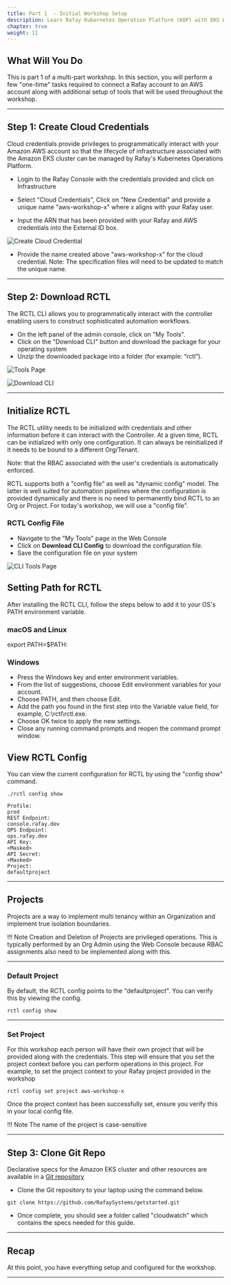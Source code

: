 ```yaml
---
title: Part 1  - Initial Workshop Setup  
description: Learn Rafay Kubernetes Operation Platform (KOP) with EKS Workshop. Rafay is a SaaS-first Kubernetes Operations Platform with enterprise-class scalability.
chapter: true
weight: 11
---
```



## What Will You Do

This is part 1 of a multi-part workshop. In this section, you will perform a few "one-time" tasks required to connect a Rafay account to an AWS account along with additional setup of tools that will be used throughout the workshop. 

---

## Step 1: Create Cloud Credentials 

Cloud credentials provide privileges to programmatically interact with your Amazon AWS account so that the lifecycle of infrastructure associated with the Amazon EKS cluster can be managed by Rafay's Kubernetes Operations Platform. 

- Login to the Rafay Console with the credentials provided and click on Infrastructure

- Select "Cloud Credentials", Click on "New Credential" and provide a unique name "aws-workshop-x" where x aligns with your Rafay user.

- Input the ARN that has been provided with your Rafay and AWS credentials into the External ID box.

![Create Cloud Credential](img/part1/cloud_credential_create.png)

- Provide the name created above "aws-workshop-x" for the cloud credential.  Note: The specification files will need to be updated to match the unique name.
---

## Step 2: Download RCTL

The RCTL CLI allows you to programmatically interact with the controller enabling users to construct sophisticated automation workflows. 

- On the left panel of the admin console, click on "My Tools".
- Click on the "Download CLI" button and download the package for your operating system
- Unzip the downloaded package into a folder (for example: “rctl”).

![Tools Page](img/part1/cli_tools_page.png)

![Download CLI](img/part1/cli_download_page.png)

---

## Initialize RCTL
  
The RCTL utility needs to be initialized with credentials and other information before it can interact with the Controller. At a given time, RCTL can be initialized with only one configuration. It can always be reinitialized if it needs to be bound to a different Org/Tenant.

Note: that the RBAC associated with the user's credentials is automatically enforced.

RCTL supports both a "config file" as well as "dynamic config" model. The latter is well suited for automation pipelines where the configuration is provided dynamically and there is no need to permanently bind RCTL to an Org or Project. For today's workshop, we will use a "config file".

### RCTL Config File
- Navigate to the "My Tools" page in the Web Console
- Click on __Download CLI Config__ to download the configuration file.
- Save the configuration file on your system

![CLI Tools Page](img/part1/cli_tools_page.png)

## Setting Path for RCTL 

After installing the RCTL CLI, follow the steps below to add it to your OS's PATH environment variable. 

### macOS and Linux 

export PATH=$PATH:<folder where you unzipped RCTL> 

### Windows

- Press the Windows key and enter environment variables.
- From the list of suggestions, choose Edit environment variables for your account.
- Choose PATH, and then choose Edit.
- Add the path you found in the first step into the Variable value field, for example, C:\rctl\rctl.exe.
- Choose OK twice to apply the new settings.
- Close any running command prompts and reopen the command prompt window.

## View RCTL Config

You can view the current configuration for RCTL by using the "config show" command.

```
./rctl config show

Profile:                                                                    prod
REST Endpoint:                                                 console.rafay.dev
OPS Endpoint:                                                      ops.rafay.dev
API Key:                                                            <Masked>
API Secret:                                                         <Masked>
Project:                                                          defaultproject
```

---

## Projects

Projects are a way to implement multi tenancy within an Organization and implement true isolation boundaries. 

!!! Note
    Creation and Deletion of Projects are privileged operations. This is typically performed by an Org Admin using the Web Console because RBAC assignments also need to be implemented along with this.

---

### Default Project

By default, the RCTL config points to the "defaultproject". You can verify this by viewing the config.

```
rctl config show
```

---

### Set Project

For this workshop each person will have their own project that will be provided along with the credentials. This step will ensure that you set the project context before you can perform operations in this project. For example, to set the project context to your Rafay project provided in the workshop

```
rctl config set project aws-workshop-x
```

Once the project context has been successfully set, ensure you verify this in your local config file.


!!! Note
    The name of the project is case-sensitive

---

## Step 3: Clone Git Repo 

Declarative specs for the Amazon EKS cluster and other resources are available in a [Git repository](https://github.com/RafaySystems/getstarted)

- Clone the Git repository to your laptop using the command below. 

```
git clone https://github.com/RafaySystems/getstarted.git
```

- Once complete, you should see a folder called "cloudwatch" which contains the specs needed for this guide. 

--- 

## Recap

At this point, you have everything setup and configured for the workshop.

---
